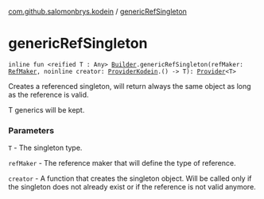 [com.github.salomonbrys.kodein](index.md) / [genericRefSingleton](.)

# genericRefSingleton

`inline fun <reified T : Any> `[`Builder`](-kodein/-builder/index.md)`.genericRefSingleton(refMaker: `[`RefMaker`](-ref-maker/index.md)`, noinline creator: `[`ProviderKodein`](-provider-kodein/index.md)`.() -> T): `[`Provider`](-provider/index.md)`<T>`

Creates a referenced singleton, will return always the same object as long as the reference is valid.

T generics will be kept.

### Parameters

`T` - The singleton type.

`refMaker` - The reference maker that will define the type of reference.

`creator` - A function that creates the singleton object. Will be called only if the singleton does not already exist or if the reference is not valid anymore.